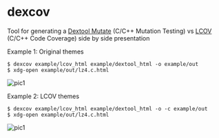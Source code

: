 # dexcov

Tool for generating a [Dextool Mutate](https://github.com/joakim-brannstrom/dextool/tree/master/plugin/mutate) (C/C++ Mutation Testing) vs [LCOV](https://github.com/linux-test-project/lcov) (C/C++ Code Coverage) side by side presentation

Example 1: Original themes

```
$ dexcov example/lcov_html example/dextool_html -o example/out
$ xdg-open example/out/lz4.c.html
```

![pic1](https://i.imgur.com/dPqurbl.png)

Example 2: LCOV themes

```
$ dexcov example/lcov_html example/dextool_html -o -c example/out
$ xdg-open example/out/lz4.c.html
```

![pic1](https://i.imgur.com/FQrobUM.png)
